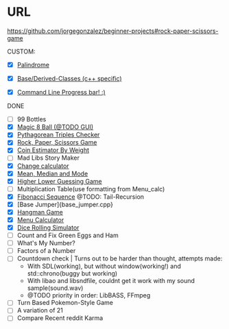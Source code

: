 # URL

https://github.com/jorgegonzalez/beginner-projects#rock-paper-scissors-game

CUSTOM:
 - [x] [Palindrome](palindrome.cpp)
 - [x] [Base/Derived-Classes (c++ specific)](BaseDeriveDynamic.cpp)
 - [x] [Command Line Progress bar! :)](progressbar.cpp)


DONE

 - [ ] 99 Bottles
 - [x] [Magic 8 Ball (@TODO GUI)](magic\_8\_ball.cpp)
 - [x] [Pythagorean Triples Checker](pyathogrean\_triples\_checker.cpp)
 - [x] [Rock, Paper, Scissors Game](rock\_paper\_scissors.cpp)
 - [x] [Coin Estimator By Weight](coin\_estimator\_by\_weight.cpp)
 - [ ] Mad Libs Story Maker
 - [x] [Change calculator](change\_calculator.cpp)
 - [x] [Mean, Median and Mode](mean\_median\_mode.cpp)
 - [x] [Higher Lower Guessing Game](higher\_lower\_guessing\_game.cpp)
 - [ ] Multiplication Table(use formatting from Menu\_calc)
 - [x] [Fibonacci Sequence](fibonacci.cpp)  @TODO: Tail-Recursion
 - [x] [Base Jumper]{base\_jumper.cpp}
 - [x] [Hangman Game](hangman\_game.cpp)
 - [x] [Menu Calculator](menu\_calc.cpp)
 - [x] [Dice Rolling Simulator](dice\_rolling\_sim.cpp)
 - [ ] Count and Fix Green Eggs and Ham
 - [ ] What's My Number?
 - [ ] Factors of a Number
 - [ ] Countdown check | Turns out to be harder than thought, attempts made:
   - With SDL(working), but without window(working!) and std::chrono(buggy but working)
   - With libao and libsndfile, couldnt get it work with my sound sample(sound.wav)
   - @TODO priority in order: LibBASS, FFmpeg
 - [ ] Turn Based Pokemon-Style Game
 - [ ] A variation of 21
 - [ ] Compare Recent reddit Karma
